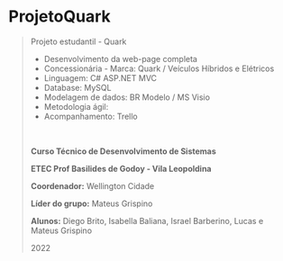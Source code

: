 # ProjetoQuark
> Projeto estudantil - Quark
>* Desenvolvimento da web-page completa 
>* Concessionária - Marca: 
 Quark
> / Veículos Híbridos e Elétricos
>* Linguagem: C# ASP.NET MVC
>* Database: MySQL
>* Modelagem de dados: BR Modelo / MS Visio
>* Metodologia ágil: 
>* Acompanhamento: Trello
><br>
><p><b>Curso Técnico de Desenvolvimento de Sistemas</b></p>
><p><b>ETEC Prof Basilides de Godoy - Vila Leopoldina</b></p>
><p><b>Coordenador:</b> Wellington Cidade</p>
><p><b>Líder do grupo:</b> Mateus Grispino</p>
><p><b>Alunos:</b> Diego Brito, Isabella Baliana, Israel Barberino, Lucas e Mateus Grispino</p>
><p>2022</p>

